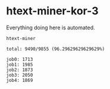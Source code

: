 # htext-miner-kor-3

Everything doing here is automated.

```
htext-miner

total: 9490/9855 (96.29629629629629%)

job0: 1713
job1: 1985
job2: 1873
job3: 2050
job4: 1869
```